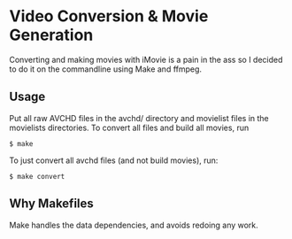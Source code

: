 Video Conversion & Movie Generation
===================================

Converting and making movies with iMovie is a pain in the ass so I decided to 
do it on the commandline using Make and ffmpeg.

Usage
-----

Put all raw AVCHD files in the avchd/ directory and movielist files in the
movielists directories. To convert all files and build all movies, run

`$ make`

To just convert all avchd files (and not build movies), run:

`$ make convert`

Why Makefiles
-------------

Make handles the data dependencies, and avoids redoing any work.
